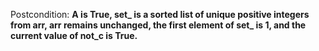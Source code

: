 Postcondition: **A is True, set_ is a sorted list of unique positive integers from arr, arr remains unchanged, the first element of set_ is 1, and the current value of not_c is True.**
